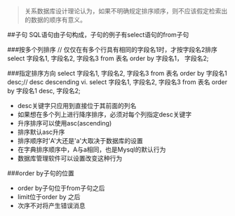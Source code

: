 > 关系数据库设计理论认为，如果不明确规定排序顺序，则不应该假定检索出的数据的顺序有意义。

##子句
SQL语句由子句构成，子句的例子有select语句的from子句

###按多个列排序
    // 仅仅在有多个行具有相同的字段名1时，才按字段名2排序
	select 字段名1, 字段名2, 字段名3 from 表名 order by 字段名1， 字段名2;
   
###指定排序方向
    select 字段名1, 字段名2, 字段名3 from 表名 order by 字段名1 desc;// desc descending vi.
 	select 字段名1, 字段名2, 字段名3 from 表名 order by 字段名1 desc, 字段名2;
* desc关键字只应用到直接位于其前面的列名
* 如果想在多个列上进行降序排序，必须对每个列指定desc关键字
* 升序排序可以使用asc(ascending)
* 排序默认asc升序
* 排序顺序时'A'大还是'a'大取决于数据库的设置
* 在字典排序顺序中，A与a相同，也是Mysql的默认行为
* 数据库管理软件可以设置改变这种行为


###order by子句的位置
* order by子句位于from子句之后
* limit位于order by 之后
* 次序不对将产生错误消息